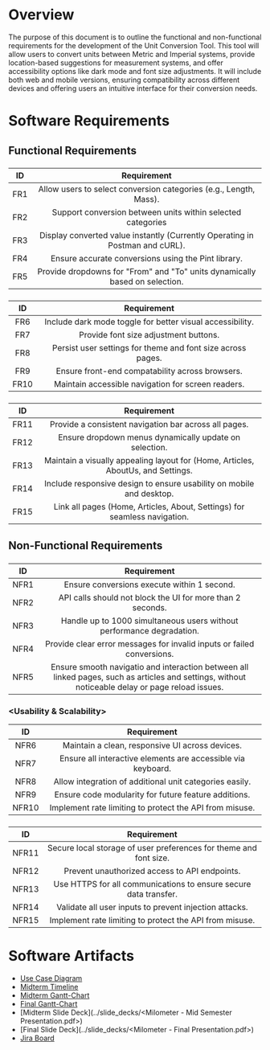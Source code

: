 # Overview

The purpose of this document is to outline the functional and non-functional requirements for the development of the Unit Conversion Tool. This tool will allow users to convert units between Metric and Imperial systems, provide location-based suggestions for measurement systems, and offer accessibility options like dark mode and font size adjustments. It will include both web and mobile versions, ensuring compatibility across different devices and offering users an intuitive interface for their conversion needs.

# Software Requirements

<Describe the structure of this section>

## Functional Requirements

### <Unit Conversion Features>

| ID | Requirement |
| :-------------: | :----------: |
| FR1 | Allow users to select conversion categories (e.g., Length, Mass). |
| FR2 | Support conversion between units within selected categories |
| FR3 | Display converted value instantly (Currently Operating in Postman and cURL). |
| FR4 | Ensure accurate conversions using the Pint library. |
| FR5 | Provide dropdowns for "From" and "To" units dynamically based on selection. |

### <Accessibility Feature>

| ID | Requirement |
| :-------------: | :----------: |
| FR6 | Include dark mode toggle for better visual accessibility. |
| FR7 | Provide font size adjustment buttons. |
| FR8 | Persist user settings for theme and font size across pages. |
| FR9 | Ensure front-end compatability across browsers. |
| FR10 | Maintain accessible navigation for screen readers. |

### <Front-End Visual Aspects>

| ID | Requirement |
| :-------------: | :----------: |
| FR11 | Provide a consistent navigation bar across all pages. |
| FR12 | Ensure dropdown menus dynamically update on selection. |
| FR13 | Maintain a visually appealing layout for (Home, Articles, AboutUs, and Settings. |
| FR14 | Include responsive design to ensure usability on mobile and desktop. |
| FR15 | Link all pages (Home, Articles, About, Settings) for seamless navigation. |

## Non-Functional Requirements

### <Performance>

| ID | Requirement |
| :-------------: | :----------: |
| NFR1 | Ensure conversions execute within 1 second. |
| NFR2 | API calls should not block the UI for more than 2 seconds. |
| NFR3 | Handle up to 1000 simultaneous users without performance degradation. |
| NFR4 | Provide clear error messages for invalid inputs or failed conversions. |
| NFR5 | Ensure smooth navigatio and interaction between all linked pages, such as articles and settings, without noticeable delay or page reload issues. |

### <Usability & Scalability>

| ID | Requirement |
| :-------------: | :----------: |
| NFR6 | Maintain a clean, responsive UI across devices. |
| NFR7 | Ensure all interactive elements are accessible via keyboard. |
| NFR8 | Allow integration of additional unit categories easily. |
| NFR9 | Ensure code modularity for future feature additions. |
| NFR10 | Implement rate limiting to protect the API from misuse. |

### <Security>

| ID | Requirement |
| :-------------: | :----------: |
| NFR11 | Secure local storage of user preferences for theme and font size. |
| NFR12 | Prevent unauthorized access to API endpoints. |
| NFR13 | Use HTTPS for all communications to ensure secure data transfer. |
| NFR14 | Validate all user inputs to prevent injection attacks. |
| NFR15 | Implement rate limiting to protect the API from misuse. |

# Software Artifacts

<Describe the purpose of this section>

* [Use Case Diagram](../../artifacts/use_case_diagram/use_case_diagram.png)
* [Midterm Timeline](../timelines/midterm_timeline.jpg)
* [Midterm Gantt-Chart](../timelines/gantt-chart.jpg)
* [Final Gantt-Chart](../timelines/gantt-chart-final.jpg)
* [Midterm Slide Deck](../slide_decks/<Milometer - Mid Semester Presentation.pdf>)
* [Final Slide Deck](../slide_decks/<Milometer - Final Presentation.pdf>)
* [Jira Board](https://cis350coolkids.atlassian.net/jira/software/projects/CCPM/boards/2)
